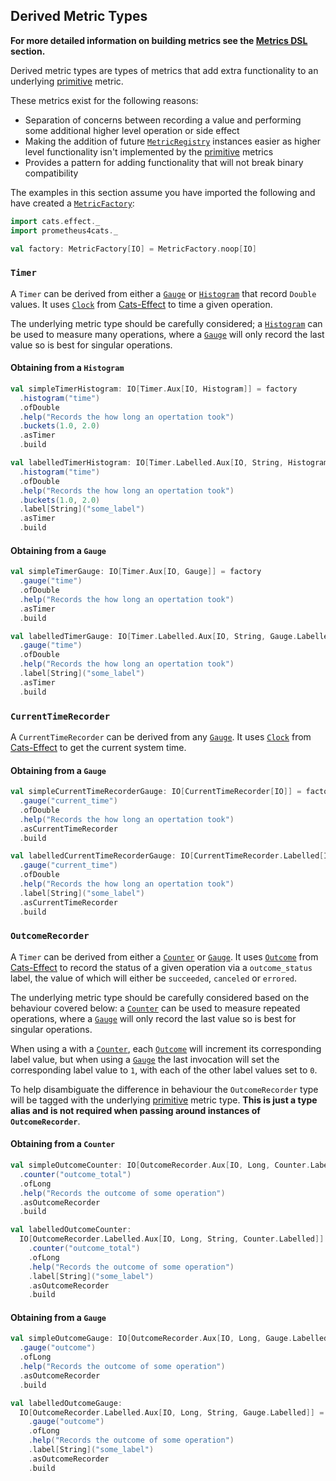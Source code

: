 ## Derived Metric Types
**For more detailed information on building metrics see the [Metrics DSL](../interface/dsl.md) section.**

Derived metric types are types of metrics that add extra functionality to an underlying [primitive] metric.

These metrics exist for the following reasons:

- Separation of concerns between recording a value and performing some additional higher level operation or side effect
- Making the addition of future [`MetricRegistry`] instances easier as higher level functionality isn't implemented by
  the [primitive] metrics
- Provides a pattern for adding functionality that will not break binary compatibility

The examples in this section assume you have imported the following and have created a
[`MetricFactory`](../interface/metric-factory.md):

```scala mdoc
import cats.effect._
import prometheus4cats._

val factory: MetricFactory[IO] = MetricFactory.noop[IO]
```

### `Timer`

A `Timer` can be derived from either a [`Gauge`] or [`Histogram`] that record `Double` values. It uses [`Clock`] from
[Cats-Effect] to time a given operation.

The underlying metric type should be carefully considered; a [`Histogram`] can be used to measure many operations,
where a [`Gauge`] will only record the last value so is best for singular operations.

#### Obtaining from a `Histogram`

```scala mdoc:silent
val simpleTimerHistogram: IO[Timer.Aux[IO, Histogram]] = factory
  .histogram("time")
  .ofDouble
  .help("Records the how long an opertation took")
  .buckets(1.0, 2.0)
  .asTimer
  .build
```

```scala mdoc:silent
val labelledTimerHistogram: IO[Timer.Labelled.Aux[IO, String, Histogram.Labelled]] = factory
  .histogram("time")
  .ofDouble
  .help("Records the how long an opertation took")
  .buckets(1.0, 2.0)
  .label[String]("some_label")
  .asTimer
  .build
```

#### Obtaining from a `Gauge`

```scala mdoc:silent
val simpleTimerGauge: IO[Timer.Aux[IO, Gauge]] = factory
  .gauge("time")
  .ofDouble
  .help("Records the how long an opertation took")
  .asTimer
  .build
```

```scala mdoc:silent
val labelledTimerGauge: IO[Timer.Labelled.Aux[IO, String, Gauge.Labelled]] = factory
  .gauge("time")
  .ofDouble
  .help("Records the how long an opertation took")
  .label[String]("some_label")
  .asTimer
  .build
```

### `CurrentTimeRecorder`

A `CurrentTimeRecorder` can be derived from any [`Gauge`]. It uses [`Clock`] from [Cats-Effect] to get the current
system time.

#### Obtaining from a `Gauge`

```scala mdoc:silent
val simpleCurrentTimeRecorderGauge: IO[CurrentTimeRecorder[IO]] = factory
  .gauge("current_time")
  .ofDouble
  .help("Records the how long an opertation took")
  .asCurrentTimeRecorder
  .build
```

```scala mdoc:silent
val labelledCurrentTimeRecorderGauge: IO[CurrentTimeRecorder.Labelled[IO, String]] = factory
  .gauge("current_time")
  .ofDouble
  .help("Records the how long an opertation took")
  .label[String]("some_label")
  .asCurrentTimeRecorder
  .build
```


### `OutcomeRecorder`

A `Timer` can be derived from either a [`Counter`] or [`Gauge`]. It uses [`Outcome`] from [Cats-Effect] to record the status
of a given operation via a `outcome_status` label, the value of which will either be `succeeded`, `canceled` or
`errored`.

The underlying metric type should be carefully considered based on the behaviour covered below: a [`Counter`] can be used
to measure repeated operations, where a [`Gauge`] will only record the last value so is best for singular operations.

When using a with a [`Counter`], each [`Outcome`] will increment its corresponding label value, but when using a [`Gauge`]
the last invocation will set the corresponding label value to `1`, with each of the other label values set to `0`.

To help disambiguate the difference in behaviour the `OutcomeRecorder` type will be tagged with the underlying
[primitive] metric type. **This is just a type alias and is not required when passing around instances of
`OutcomeRecorder`**.

#### Obtaining from a `Counter`

```scala mdoc:silent
val simpleOutcomeCounter: IO[OutcomeRecorder.Aux[IO, Long, Counter.Labelled]] = factory
  .counter("outcome_total")
  .ofLong
  .help("Records the outcome of some operation")
  .asOutcomeRecorder
  .build
```

```scala mdoc:silent
val labelledOutcomeCounter:
  IO[OutcomeRecorder.Labelled.Aux[IO, Long, String, Counter.Labelled]] = factory
    .counter("outcome_total")
    .ofLong
    .help("Records the outcome of some operation")
    .label[String]("some_label")
    .asOutcomeRecorder
    .build
```

#### Obtaining from a `Gauge`

```scala mdoc:silent
val simpleOutcomeGauge: IO[OutcomeRecorder.Aux[IO, Long, Gauge.Labelled]] = factory
  .gauge("outcome")
  .ofLong
  .help("Records the outcome of some operation")
  .asOutcomeRecorder
  .build
```

```scala mdoc:silent
val labelledOutcomeGauge:
  IO[OutcomeRecorder.Labelled.Aux[IO, Long, String, Gauge.Labelled]] = factory
    .gauge("outcome")
    .ofLong
    .help("Records the outcome of some operation")
    .label[String]("some_label")
    .asOutcomeRecorder
    .build
```

[`MetricRegistry`]: ../interface/metric-registry.md
[primitive]: primitive-metric-types.md
[`Counter`]: primitive-metric-types.md#counter
[`Gauge`]: primitive-metric-types.md#gauge
[`Histogram`]: primitive-metric-types.md#histogram

[Cats-Effect]: https://typelevel.org/cats-effect/
[`Outcome`]: https://typelevel.org/cats-effect/api/3.x/cats/effect/kernel/Outcome.html
[`Clock`]: https://typelevel.org/cats-effect/api/3.x/cats/effect/kernel/Clock.html
